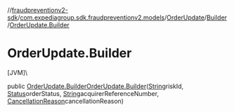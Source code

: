 //[fraudpreventionv2-sdk](../../../../index.md)/[com.expediagroup.sdk.fraudpreventionv2.models](../../index.md)/[OrderUpdate](../index.md)/[Builder](index.md)/[OrderUpdate.Builder](-order-update.-builder.md)

# OrderUpdate.Builder

[JVM]\

public [OrderUpdate.Builder](index.md)[OrderUpdate.Builder](-order-update.-builder.md)([String](https://docs.oracle.com/javase/8/docs/api/java/lang/String.html)riskId, [Status](../../-status/index.md)orderStatus, [String](https://docs.oracle.com/javase/8/docs/api/java/lang/String.html)acquirerReferenceNumber, [CancellationReason](../../-cancellation-reason/index.md)cancellationReason)
